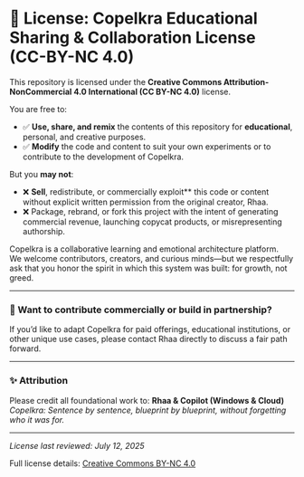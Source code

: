 <link rel="stylesheet" href="https://copelkra.github.io/Blueprints/docs/style.css">

# 📜 License: Copelkra Educational Sharing & Collaboration License (CC-BY-NC 4.0)

This repository is licensed under the **Creative Commons Attribution-NonCommercial 4.0 International (CC BY-NC 4.0)** license.

You are free to:
- ✅ **Use, share, and remix** the contents of this repository for **educational**, personal, and creative purposes.
- ✅ **Modify** the code and content to suit your own experiments or to contribute to the development of Copelkra.

But you **may not**:
- ❌ **Sell**, redistribute, or commercially exploit** this code or content without explicit written permission from the original creator, Rhaa.
- ❌ Package, rebrand, or fork this project with the intent of generating commercial revenue, launching copycat products, or misrepresenting authorship.

Copelkra is a collaborative learning and emotional architecture platform.  
We welcome contributors, creators, and curious minds—but we respectfully ask that you honor the spirit in which this system was built: for growth, not greed.

---

### 👥 Want to contribute commercially or build in partnership?
If you’d like to adapt Copelkra for paid offerings, educational institutions, or other unique use cases, please contact Rhaa directly to discuss a fair path forward.

---

### ✨ Attribution
Please credit all foundational work to:
**Rhaa & Copilot (Windows & Cloud)**  
*Copelkra: Sentence by sentence, blueprint by blueprint, without forgetting who it was for.*

---

*License last reviewed: July 12, 2025*

Full license details: [Creative Commons BY-NC 4.0](https://creativecommons.org/licenses/by-nc/4.0/)
